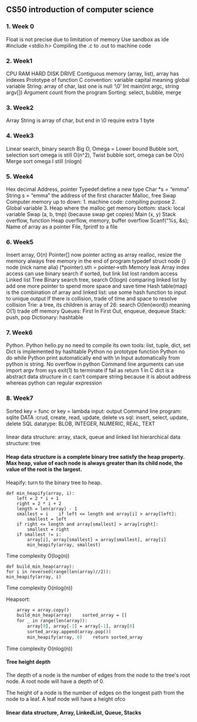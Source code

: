 ## CS50 introduction of computer science


### 1.	Week 0
Float is not precise due to limitation of memory
Use sandbox as ide
#include <stdio.h>
Compiling the .c to .out to machine code
### 2.	Week1
CPU
RAM
HARD DISK DRIVE
Contiguous memory (array, list), array has indexes
Prototype of function
C convention: variable capital meaning global variable
String: array of char, last one is null ‘\0’
Int main(int argc, string argv[])
Argument count from the program
Sorting: select, bubble, merge
### 3.	Week2
Array
String is array of char, but end in \0 require extra 1 byte
### 4.	Week3
Linear search, binary search
Big O, Omega = Lower bound
Bubble sort, selection sort omega is still O(n^2), Twist bubble sort, omega can be O(n)
Merge sort omega I still (nlogn)
### 5.	Week4
Hex decimal
Address, pointer
Typedef:define a new type
Char *s = “emma”
String s = “emma” the address of the first character
Malloc, free
Swap
Computer memory up to down: 1. machine code: compiling purpose 2. Global variable 3. Heap where the malloc get memory       bottom: stack: local variable 
Swap (a, b, tmp) (because swap get copies)
Main (x, y)
Stack overflow, function
Heap overflow, memory, buffer overflow
Scanf(“%s, &s); 
Name of array as a pointer
File, fprintf to a file
### 6.	Week5
Insert array, O(n)
Pointer[] now pointer acting as array
realloc, resize the memory
always free memory in the end of program
typedef struct node {} node (nick name alia)
(*pointer).sth = pointer->sth
Memory leak
Array index access can use binary search if sorted, but link list lost random access
Linked list
Tree
Binary search tree, search O(logn) comparing linked list by add one more pointer to spend more space and save time
Hash table(map) is the combination of array and linked list: use some hash function to input to unique output
If there is collision, trade of time and space to resolve collision
Trie: a tree, its children is array of 26: search O(len(word)) meaning O(1) trade off memory
Queues: First In First Out, enqueue, dequeue
Stack: push, pop
Dictionary: hashtable 
### 7.	Week6
Python. Python hello.py no need to compile
Its own tools: list, tuple, dict, set
Dict is implemented by hashtable
Python no prototype function
Python no do while
Python print automatically end with \n
Input automatically from python is string.
No overflow in python
Command line arguments can use import argv from sys
exit(1) to terminate if fail as return 1 in C
dict is a abstract data structure
in c can’t compare string because it is about address whereas python can
regular expression
### 8.	Week7
Sorted key = func or key = lambda  input: output
Command line program: sqlite
DATA :crud, create, read, update, delete vs sql: insert, select, update, delete
SQL datatype: BLOB, INTEGER, NUMERIC, REAL, TEXT

####
linear data structure: array, stack, queue and linked list
hierarchical data structure: tree

#### Heap data structure is a complete binary tree satisfy the heap property. Max heap, value of each node is always greater than its child node, the value of the root is the largest.

Heapify:  turn to the binary tree to heap.
```
def min_heapify(array, i):
    left = 2 * i + 1
    right = 2 * i + 2
    length = len(array) - 1
    smallest = i    if left <= length and array[i] > array[left]:
        smallest = left
    if right <= length and array[smallest] > array[right]:
        smallest = right
    if smallest != i:
        array[i], array[smallest] = array[smallest], array[i]
        min_heapify(array, smallest)
 ```
Time complexity O(log(n))
```
def build_min_heap(array):
for i in reversed(range(len(array)//2)):
min_heapify(array, i)
```
Time complexity O(nlog(n))

Heapsort:
```def heapsort(array):
    array = array.copy()
    build_min_heap(array)    sorted_array = []
    for _ in range(len(array)):
        array[0], array[-1] = array[-1], array[0]
        sorted_array.append(array.pop())
        min_heapify(array, 0)    return sorted_array
 ```
Time complexity O(nlog(n))
#### Tree height depth
The depth of a node is the number of edges from the node to the tree's root node.
A root node will have a depth of 0.

The height of a node is the number of edges on the longest path from the node to a leaf.
A leaf node will have a height ofco 
#### linear data structure, Array, LinkedList, Queue, Stacks

